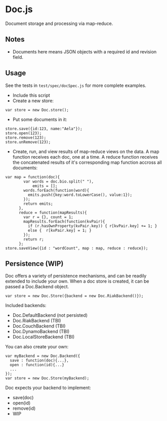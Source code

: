 # Doc.js
Document storage and processing via map-reduce.

## Notes
* Documents here means JSON objects with a required id and revision field.

## Usage
See the tests in `test/spec/docSpec.js` for more complete examples.

* Include this script
* Create a new store:

``` var store = new Doc.store(); ```

* Put some documents in it:

```
store.save({id:123, name:"Aela"});
store.open(123);
store.remove(123);
store.unRemove(123);
```

* Create, run, and view results of map-reduce views on the data. A map function receives each doc, one at a time. A reduce function receives the concatenated results of it's corresponding map function accross all documents:

```
var map = function(doc){
        var words = doc.bio.split(" "),
            emits = [];
        words.forEach(function(word){
          emits.push({key:word.toLowerCase(), value:1});
        });
        return emits;
      },
      reduce = function(mapResults){
        var r = {}, count = 1;
        mapResults.forEach(function(kvPair){
          if (r.hasOwnProperty(kvPair.key)) { r[kvPair.key] += 1; }
          else {  r[kvPair.key] = 1; }
        });
        return r;
      };
store.saveView({id : "wordCount", map : map, reduce : reduce});
```

## Persistence (WIP)
Doc offers a variety of persistence mechanisms, and can be readily extended to include your own. When a doc store is created, it can be passed a Doc.Backend object.

```
var store = new Doc.Store({backend = new Doc.RiakBackend()});
```

Included backends:

* Doc.DefaultBackend (not persisted)
* Doc.RiakBackend (TBI)
* Doc.CouchBackend (TBI)
* Doc.DynamoBackend (TBI)
* Doc.LocalStoreBackend (TBI)

You can also create your own:

```
var myBackend = new Doc.Backend({
  save : function(doc){...},
  open : function(id){...}
  ...
});
var store = new Doc.Store(myBackend);
```

Doc expects your backend to implement:

* save(doc)
* open(id)
* remove(id)
* WIP
